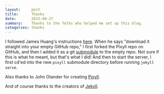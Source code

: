 ```yaml
---
layout:     post
title:      Thanks
date:       2015-08-27
summary:    Thanks to the folks who helped me set up this blog.
categories: thanks
---
```


I followed James Huang's instructions [here](http://www.growthalytics.com/programming/2015/07/19/setting-up-your-own-blog).  When he says "download it straight into your empty GitHub repo," I first forked the Pixyll repo on GitHub, and then I added it as a git [submodule](https://git-scm.com/book/en/v2/Git-Tools-Submodules) to the empty repo.  Not sure if this is what he meant, but that's what I did!  And then to start the server, I first cd'ed into the new `pixyll` submodule directory before running `jekyll serve`.

Also thanks to John Otander for creating [Pixyll](https://github.com/johnotander/pixyll).

And of course thanks to the creators of [Jekyll](http://jekyllrb.com).
